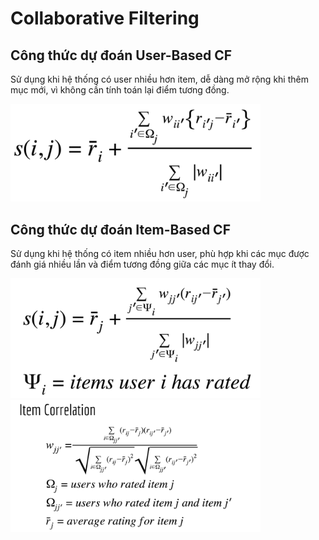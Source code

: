 # Collaborative Filtering

## Công thức dự đoán User-Based CF
Sử dụng khi hệ thống có user nhiều hơn item, dễ dàng mở rộng khi thêm mục mới, vì không cần tính toán lại điểm tương đồng.

<img src="image/user-score.png" alt="image" width="400"/>


## Công thức dự đoán Item-Based CF
Sử dụng khi hệ thống có item nhiều hơn user, phù hợp khi các mục được đánh giá nhiều lần và điểm tương đồng giữa các mục ít thay đổi.

<img src="image/item-score.png" alt="image" width="400"/>
<img src="image/item-correlation.png" alt="image" width="400"/>
